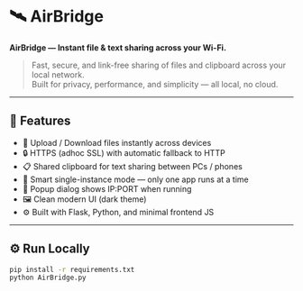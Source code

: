 # 🛰️ AirBridge

**AirBridge — Instant file & text sharing across your Wi-Fi.**

> Fast, secure, and link-free sharing of files and clipboard across your local network.  
> Built for privacy, performance, and simplicity — all local, no cloud.

---

## 🚀 Features
- 📁 Upload / Download files instantly across devices  
- 🔒 HTTPS (adhoc SSL) with automatic fallback to HTTP  
- 📋 Shared clipboard for text sharing between PCs / phones  
- 🧠 Smart single-instance mode — only one app runs at a time  
- 💬 Popup dialog shows IP:PORT when running  
- 🖼️ Clean modern UI (dark theme)  
- ⚙️ Built with Flask, Python, and minimal frontend JS  

---

## ⚙️ Run Locally
```bash
pip install -r requirements.txt
python AirBridge.py
